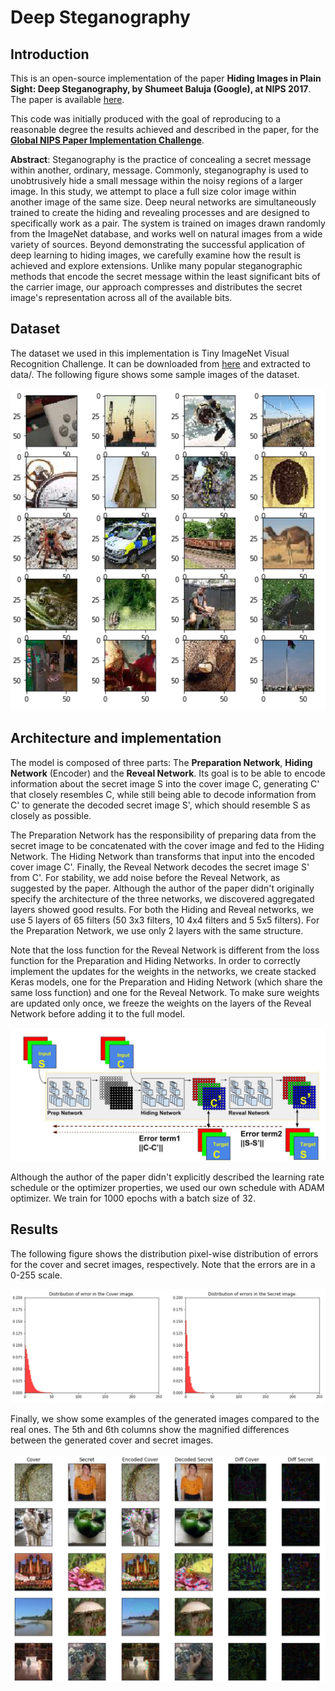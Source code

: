 # Deep Steganography


## Introduction

This is an open-source implementation of the paper **Hiding Images in Plain Sight: Deep Steganography, by Shumeet Baluja (Google), at NIPS 2017**. The paper is available [here](https://papers.nips.cc/paper/6802-hiding-images-in-plain-sight-deep-steganography).

This code was initially produced with the goal of reproducing to a reasonable degree the results achieved and described in the paper, for the **[Global NIPS Paper Implementation Challenge](https://nurture.ai/nips-challenge/)**.

**Abstract**: Steganography is the practice of concealing a secret message within another, ordinary, message. Commonly, steganography is used to unobtrusively hide a small message within the noisy regions of a larger image. In this study, we attempt to place a full size color image within another image of the same size. Deep neural networks are simultaneously trained to create the hiding and revealing processes and are designed to specifically work as a pair. The system is trained on images drawn randomly from the ImageNet database, and works well on natural images from a wide variety of sources. Beyond demonstrating the successful application of deep learning to hiding images, we carefully examine how the result is achieved and explore extensions. Unlike many popular steganographic methods that encode the secret message within the least significant bits of the carrier image, our approach compresses and distributes the secret image's representation across all of the available bits.

## Dataset

The dataset we used in this implementation is Tiny ImageNet Visual Recognition Challenge. It can be downloaded from [here](https://tiny-imagenet.herokuapp.com/) and extracted to data/. The following figure shows some sample images of the dataset.

![](_images/sample_images.PNG)


## Architecture and implementation

The model is composed of three parts: The **Preparation Network**, **Hiding Network** (Encoder) and the **Reveal Network**. Its goal is to be able to encode information about the secret image S into the cover image C, generating C' that closely resembles C, while still being able to decode information from C' to generate the decoded secret image S', which should resemble S as closely as possible.

The Preparation Network has the responsibility of preparing data from the secret image to be concatenated with the cover image and fed to the Hiding Network. The Hiding Network than transforms that input into the encoded cover image C'. Finally, the Reveal Network decodes the secret image S' from C'. For stability, we add noise before the Reveal Network, as suggested by the paper. Although the author of the paper didn't originally specify the architecture of the three networks, we discovered aggregated layers showed good results. For both the Hiding and Reveal networks, we use 5 layers of 65 filters (50 3x3 filters, 10 4x4 filters and 5 5x5 filters). For the Preparation Network, we use only 2 layers with the same structure.

Note that the loss function for the Reveal Network is different from the loss function for the Preparation and Hiding Networks. In order to correctly implement the updates for the weights in the networks, we create stacked Keras models, one for the Preparation and Hiding Network (which share the same loss function) and one for the Reveal Network. To make sure weights are updated only once, we freeze the weights on the layers of the Reveal Network before adding it to the full model.

![](_images/network.png)


Although the author of the paper didn't explicitly described the learning rate schedule or the optimizer properties, we used our own schedule with ADAM optimizer. We train for 1000 epochs with a batch size of 32.

## Results

The following figure shows the distribution pixel-wise distribution of errors for the cover and secret images, respectively. Note that the errors are in a 0-255 scale.

![](_images/errors.PNG)


Finally, we show some examples of the generated images compared to the real ones. The 5th and 6th columns show the magnified differences between the generated cover and secret images.

![](_images/results.PNG)





